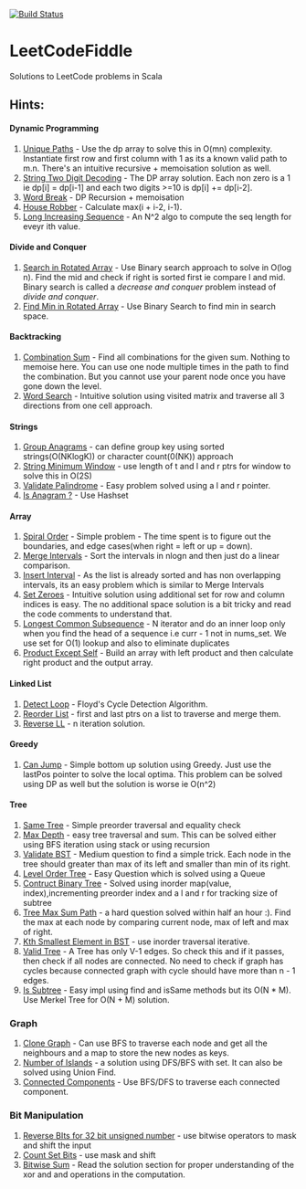 [![Build Status](https://travis-ci.org/IamConstantine/LeetCodeFiddle.svg?branch=master)](https://travis-ci.org/IamConstantine/LeetCodeFiddle)
# LeetCodeFiddle
Solutions to LeetCode problems in Scala


## Hints:

#### **Dynamic Programming**

1. [Unique Paths](https://leetcode.com/problems/unique-paths) - Use the dp array to solve this in O(mn) complexity. Instantiate first row and first column with 1 as its a known valid path to m.n. There's an intuitive recursive + memoisation solution as well.
2. [String Two Digit Decoding](https://leetcode.com/problems/decode-ways) - The DP array solution. Each non zero is a 1 ie dp[i] = dp[i-1] and each two digits >=10 is dp[i] += dp[i-2].
3. [Word Break](https://leetcode.com/problems/word-break) - DP Recursion + memoisation
4. [House Robber](https://leetcode.com/problems/house-robber) - Calculate max(i + i-2, i-1). 
5. [Long Increasing Sequence](https://leetcode.com/problems/longest-increasing-subsequence) - An N^2 algo to compute the seq length for eveyr ith value.

#### **Divide and Conquer**

1. [Search in Rotated Array](https://leetcode.com/problems/search-in-rotated-sorted-array/) - Use Binary search approach to solve in O(log n). Find the mid and check if right is sorted first ie compare l and mid. Binary search is called a _decrease and conquer_ problem instead of _divide and conquer_.
2. [Find Min in Rotated Array](https://leetcode.com/problems/find-minimum-in-rotated-sorted-array) - Use Binary Search to find min in search space.

#### **Backtracking**

1. [Combination Sum](https://leetcode.com/problems/combination-sum) - Find all combinations for the given sum. Nothing to memoise here. You can use one node multiple times in the path to find the combination. But you cannot use your parent node once you have gone down the level.
2. [Word Search](https://leetcode.com/problems/word-search) - Intuitive solution using visited matrix and traverse all 3 directions from one cell approach.

#### **Strings**

1. [Group Anagrams](https://leetcode.com/problems/group-anagrams) - can define group key using sorted strings(O(NKlogK)) or character count(0(NK)) approach
2. [String Minimum Window](https://leetcode.com/problems/minimum-window-substring) - use length of t and l and r ptrs for window to solve this in O(2S)
3. [Validate Palindrome](https://leetcode.com/problems/valid-palindrome) - Easy problem solved using a l and r pointer.
4. [Is Anagram ?](https://leetcode.com/problems/valid-anagram) - Use Hashset

#### **Array**

1. [Spiral Order](https://leetcode.com/problems/spiral-matrix) - Simple problem - The time spent is to figure out the boundaries, and edge cases(when right = left or up = down).
2. [Merge Intervals](https://leetcode.com/problems/merge-intervals) - Sort the intervals in nlogn and then just do a linear comparison.
3. [Insert Interval](https://leetcode.com/problems/insert-interval) - As the list is already sorted and has non overlapping intervals, its an easy problem which is similar to Merge Intervals
4. [Set Zeroes](https://leetcode.com/problems/set-matrix-zeroes) - Intuitive solution using additional set for row and column indices is easy. The no additional space solution is a bit tricky and read the code comments to understand that. 
5. [Longest Common Subsequence](https://leetcode.com/problems/longest-consecutive-sequence) - N iterator and do an inner loop only when you find the head of a sequence i.e curr - 1 not in nums_set. We use set for O(1) lookup and also to eliminate duplicates
5. [Product Except Self](https://leetcode.com/problems/product-of-array-except-self) - Build an array with left product and then calculate right product and the output array.

#### **Linked List**

1. [Detect Loop](https://leetcode.com/problems/linked-list-cycle) - Floyd's Cycle Detection Algorithm.
2. [Reorder List](https://leetcode.com/problems/reorder-list) - first and last ptrs on a list to traverse and merge them.
3. [Reverse LL](https://leetcode.com/problems/reverse-linked-list) - n iteration solution.

#### **Greedy**

1. [Can Jump](https://leetcode.com/problems/jump-game) - Simple bottom up solution using Greedy. Just use the lastPos pointer to solve the local optima. This problem can be solved using DP as well but the solution is worse ie O(n^2)

#### **Tree**

1. [Same Tree](https://leetcode.com/problems/same-tree) - Simple preorder traversal and equality check
2. [Max Depth](https://leetcode.com/problems/maximum-depth-of-binary-tree) - easy tree traversal and sum. This can be solved either using BFS iteration using stack or using recursion
3. [Validate BST](https://leetcode.com/problems/validate-binary-search-tree) - Medium question to find a simple trick. Each node in the tree should greater than max of its left and smaller than min of its right.
4. [Level Order Tree](https://leetcode.com/problems/binary-tree-level-order-traversal) - Easy Question which is solved using a Queue
5. [Contruct Binary Tree](https://leetcode.com/problems/construct-binary-tree-from-preorder-and-inorder-traversal) - Solved using inorder map(value, index),incrementing preorder index and a l and r for tracking size of subtree 
5. [Tree Max Sum Path](https://leetcode.com/problems/binary-tree-maximum-path-sum) - a hard question solved within half an hour :). Find the max at each node by comparing current node, max of left and max of right.
6. [Kth Smallest Element in BST](https://leetcode.com/problems/kth-smallest-element-in-a-bst) - use inorder traversal iterative.
7. [Valid Tree](https://leetcode.com/problems/graph-valid-tree) - A Tree has only V-1 edges. So check this and if it passes, then check if all nodes are connected. No need to check if graph has cycles because connected graph with cycle should have more than n - 1 edges.
8. [Is Subtree](https://leetcode.com/problems/subtree-of-another-tree) - Easy impl using find and isSame methods but its O(N * M). Use Merkel Tree for O(N + M) solution. 

### **Graph**

1. [Clone Graph](https://leetcode.com/problems/clone-graph) - Can use BFS to traverse each node and get all the neighbours and a map to store the new nodes as keys.
2. [Number of Islands](https://leetcode.com/problems/number-of-islands) - a solution using DFS/BFS with set. It can also be solved using Union Find.
3. [Connected Components](https://leetcode.com/problems/number-of-connected-components-in-an-undirected-graph) - Use BFS/DFS to traverse each connected component.

### **Bit Manipulation**

1. [Reverse BIts for 32 bit unsigned number](https://leetcode.com/problems/reverse-bits) - use bitwise operators to mask and shift the input
2. [Count Set Bits](https://leetcode.com/problems/number-of-1-bits) - use mask and shift
3. [Bitwise Sum](https://leetcode.com/problems/sum-of-two-integers) - Read the solution section for proper understanding of the xor and and operations in the computation.
